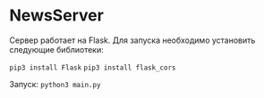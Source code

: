 # NewsServer

Сервер работает на Flask. Для запуска необходимо установить следующие библиотеки:

```pip3 install Flask```
```pip3 install flask_cors```

Запуск:
```python3 main.py```
